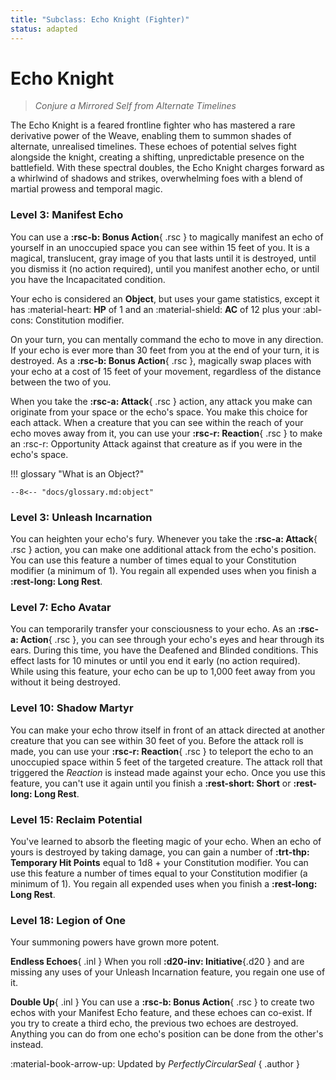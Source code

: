 ```yaml
---
title: "Subclass: Echo Knight (Fighter)"
status: adapted
---
```


<p style="display:none">
Conjure a Mirrored Self from Alternate Timelines
</p>

# Echo Knight

> *Conjure a Mirrored Self from Alternate Timelines*

The Echo Knight is a feared frontline fighter who has mastered a rare derivative power of the Weave, enabling them to summon shades of alternate, unrealised timelines. These echoes of potential selves fight alongside the knight, creating a shifting, unpredictable presence on the battlefield. With these spectral doubles, the Echo Knight charges forward as a whirlwind of shadows and strikes, overwhelming foes with a blend of martial prowess and temporal magic.

### Level 3: Manifest Echo

You can use a **:rsc-b: Bonus Action**{ .rsc } to magically manifest an echo of yourself in an unoccupied space you can see within 15 feet of you. It is a magical, translucent, gray image of you that lasts until it is destroyed, until you dismiss it (no action required), until you manifest another echo, or until you have the Incapacitated condition.

Your echo is considered an **Object**, but uses your game statistics, except it has :material-heart: **HP** of 1 and an :material-shield: **AC** of 12 plus your :abl-cons: Constitution modifier.

On your turn, you can mentally command the echo to move in any direction. If your echo is ever more than 30 feet from you at the end of your turn, it is destroyed. As a **:rsc-b: Bonus Action**{ .rsc }, magically swap places with your echo at a cost of 15 feet of your movement, regardless of the distance between the two of you.

When you take the **:rsc-a: Attack**{ .rsc } action, any attack you make can originate from your space or the echo's space. You make this choice for each attack. When a creature that you can see within the reach of your echo moves away from it, you can use your **:rsc-r: Reaction**{ .rsc } to make an :rsc-r: Opportunity Attack against that creature as if you were in the echo's space.

!!! glossary "What is an Object?"

    --8<-- "docs/glossary.md:object"


### Level 3: Unleash Incarnation

You can heighten your echo's fury. Whenever you take the **:rsc-a: Attack**{ .rsc } action, you can make one additional attack from the echo's position. You can use this feature a number of times equal to your Constitution modifier (a minimum of 1). You regain all expended uses when you finish a **:rest-long: Long Rest**.

### Level 7: Echo Avatar

You can temporarily transfer your consciousness to your echo. As an **:rsc-a: Action**{ .rsc }, you can see through your echo's eyes and hear through its ears. During this time, you have the Deafened and Blinded conditions. This effect lasts for 10 minutes or until you end it early (no action required). While using this feature, your echo can be up to 1,000 feet away from you without it being destroyed.

### Level 10: Shadow Martyr

You can make your echo throw itself in front of an attack directed at another creature that you can see within 30 feet of you. Before the attack roll is made, you can use your **:rsc-r: Reaction**{ .rsc } to teleport the echo to an unoccupied space within 5 feet of the targeted creature. The attack roll that triggered the *Reaction* is instead made against your echo. Once you use this feature, you can't use it again until you finish a **:rest-short: Short** or **:rest-long: Long Rest**.

### Level 15: Reclaim Potential

You've learned to absorb the fleeting magic of your echo. When an echo of yours is destroyed by taking damage, you can gain a number of **:trt-thp: Temporary Hit Points** equal to 1d8 + your Constitution modifier. You can use this feature a number of times equal to your Constitution modifier (a minimum of 1). You regain all expended uses when you finish a **:rest-long: Long Rest**.

### Level 18: Legion of One

Your summoning powers have grown more potent.

**Endless Echoes**{ .inl } When you roll **:d20-inv: Initiative**{.d20 } and are missing any uses of your Unleash Incarnation feature, you regain one use of it.

**Double Up**{ .inl } You can use a **:rsc-b: Bonus Action**{ .rsc } to create two echos with your Manifest Echo feature, and these echoes can co-exist. If you try to create a third echo, the previous two echoes are destroyed. Anything you can do from one echo's position can be done from the other's instead.

:material-book-arrow-up: Updated by *PerfectlyCircularSeal* 
{ .author }